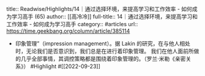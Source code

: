 title:: Readwise/Highlights/14｜通过选择环境，来提高学习和工作效率 - 如何成为学习高手 (65)
author:: [[高冷冷]]
full-title:: 14｜通过选择环境，来提高学习和工作效率 - 如何成为学习高手
category:: #articles
url:: https://time.geekbang.org/column/article/385114

- 印象管理”（impression management）。据 Lakin 的研究，在与他人相处时，无论我们是否意识到，我们总是在进行着印象管理。
  我们在他人面前所做的几乎全部事情，其调控策略都是围绕着印象管理的。（罗兰·米勒《亲密关系》） #Highlight #[[2022-09-23]]